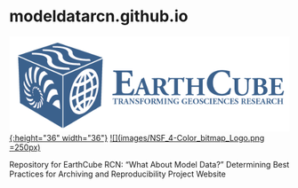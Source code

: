 # modeldatarcn.github.io
[![](images/logo_earthcube_full_horizontal.png){:height="36" width="36"}](http://earthcube.org/)
[![](images/NSF_4-Color_bitmap_Logo.png =250px)](https://nsf.gov/)

Repository for EarthCube RCN: “What About Model Data?”  Determining Best Practices for Archiving and Reproducibility Project Website
